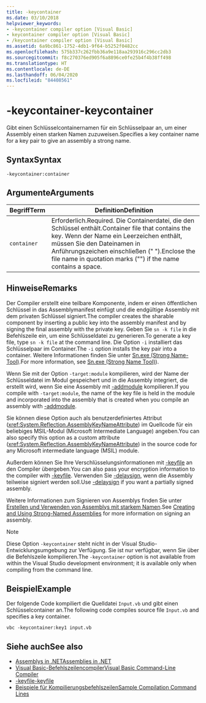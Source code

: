 ```yaml
---
title: -keycontainer
ms.date: 03/10/2018
helpviewer_keywords:
- -keycontainer compiler option [Visual Basic]
- keycontainer compiler option [Visual Basic]
- /keycontainer compiler option [Visual Basic]
ms.assetid: 6a9bc861-1752-4db1-9f64-b5252f0482cc
ms.openlocfilehash: 575b337c262fbb36a9e118aa293916c296cc2db3
ms.sourcegitcommit: f8c270376ed905f6a8896ce0fe25b4f4b38ff498
ms.translationtype: HT
ms.contentlocale: de-DE
ms.lasthandoff: 06/04/2020
ms.locfileid: "84408561"
---
```

# <a name="-keycontainer"></a><span data-ttu-id="d700f-102">-keycontainer</span><span class="sxs-lookup"><span data-stu-id="d700f-102">-keycontainer</span></span>
<span data-ttu-id="d700f-103">Gibt einen Schlüsselcontainernamen für ein Schlüsselpaar an, um einer Assembly einen starken Namen zuzuweisen.</span><span class="sxs-lookup"><span data-stu-id="d700f-103">Specifies a key container name for a key pair to give an assembly a strong name.</span></span>  
  
## <a name="syntax"></a><span data-ttu-id="d700f-104">Syntax</span><span class="sxs-lookup"><span data-stu-id="d700f-104">Syntax</span></span>  
  
```console  
-keycontainer:container  
```  
  
## <a name="arguments"></a><span data-ttu-id="d700f-105">Argumente</span><span class="sxs-lookup"><span data-stu-id="d700f-105">Arguments</span></span>  
  
|<span data-ttu-id="d700f-106">Begriff</span><span class="sxs-lookup"><span data-stu-id="d700f-106">Term</span></span>|<span data-ttu-id="d700f-107">Definition</span><span class="sxs-lookup"><span data-stu-id="d700f-107">Definition</span></span>|  
|---|---|  
|`container`|<span data-ttu-id="d700f-108">Erforderlich.</span><span class="sxs-lookup"><span data-stu-id="d700f-108">Required.</span></span> <span data-ttu-id="d700f-109">Die Containerdatei, die den Schlüssel enthält.</span><span class="sxs-lookup"><span data-stu-id="d700f-109">Container file that contains the key.</span></span> <span data-ttu-id="d700f-110">Wenn der Name ein Leerzeichen enthält, müssen Sie den Dateinamen in Anführungszeichen einschließen (" ").</span><span class="sxs-lookup"><span data-stu-id="d700f-110">Enclose the file name in quotation marks ("") if the name contains a space.</span></span>|  
  
## <a name="remarks"></a><span data-ttu-id="d700f-111">Hinweise</span><span class="sxs-lookup"><span data-stu-id="d700f-111">Remarks</span></span>  
 <span data-ttu-id="d700f-112">Der Compiler erstellt eine teilbare Komponente, indem er einen öffentlichen Schlüssel in das Assemblymanifest einfügt und die endgültige Assembly mit dem privaten Schlüssel signiert.</span><span class="sxs-lookup"><span data-stu-id="d700f-112">The compiler creates the sharable component by inserting a public key into the assembly manifest and by signing the final assembly with the private key.</span></span> <span data-ttu-id="d700f-113">Geben Sie `sn -k file` in die Befehlszeile ein, um eine Schlüsseldatei zu generieren.</span><span class="sxs-lookup"><span data-stu-id="d700f-113">To generate a key file, type `sn -k file` at the command line.</span></span> <span data-ttu-id="d700f-114">Die Option `-i` installiert das Schlüsselpaar im Container.</span><span class="sxs-lookup"><span data-stu-id="d700f-114">The `-i` option installs the key pair into a container.</span></span> <span data-ttu-id="d700f-115">Weitere Informationen finden Sie unter [Sn.exe (Strong Name-Tool)](../../../framework/tools/sn-exe-strong-name-tool.md).</span><span class="sxs-lookup"><span data-stu-id="d700f-115">For more information, see [Sn.exe (Strong Name Tool)](../../../framework/tools/sn-exe-strong-name-tool.md)).</span></span>  
  
 <span data-ttu-id="d700f-116">Wenn Sie mit der Option `-target:module` kompilieren, wird der Name der Schlüsseldatei im Modul gespeichert und in die Assembly integriert, die erstellt wird, wenn Sie eine Assembly mit [-addmodule](addmodule.md) kompilieren.</span><span class="sxs-lookup"><span data-stu-id="d700f-116">If you compile with `-target:module`, the name of the key file is held in the module and incorporated into the assembly that is created when you compile an assembly with [-addmodule](addmodule.md).</span></span>  
  
 <span data-ttu-id="d700f-117">Sie können diese Option auch als benutzerdefiniertes Attribut (<xref:System.Reflection.AssemblyKeyNameAttribute>) im Quellcode für ein beliebiges MSIL-Modul (Microsoft Intermediate Language) angeben.</span><span class="sxs-lookup"><span data-stu-id="d700f-117">You can also specify this option as a custom attribute (<xref:System.Reflection.AssemblyKeyNameAttribute>) in the source code for any Microsoft intermediate language (MSIL) module.</span></span>  
  
 <span data-ttu-id="d700f-118">Außerdem können Sie Ihre Verschlüsselungsinformationen mit [-keyfile](keyfile.md) an den Compiler übergeben.</span><span class="sxs-lookup"><span data-stu-id="d700f-118">You can also pass your encryption information to the compiler with [-keyfile](keyfile.md).</span></span> <span data-ttu-id="d700f-119">Verwenden Sie [-delaysign](delaysign.md), wenn die Assembly teilweise signiert werden soll.</span><span class="sxs-lookup"><span data-stu-id="d700f-119">Use [-delaysign](delaysign.md) if you want a partially signed assembly.</span></span>  
  
 <span data-ttu-id="d700f-120">Weitere Informationen zum Signieren von Assemblys finden Sie unter [Erstellen und Verwenden von Assemblys mit starkem Namen](../../../standard/assembly/create-use-strong-named.md).</span><span class="sxs-lookup"><span data-stu-id="d700f-120">See [Creating and Using Strong-Named Assemblies](../../../standard/assembly/create-use-strong-named.md) for more information on signing an assembly.</span></span>  
  
> [!NOTE]
> <span data-ttu-id="d700f-121">Diese Option `-keycontainer` steht nicht in der Visual Studio-Entwicklungsumgebung zur Verfügung. Sie ist nur verfügbar, wenn Sie über die Befehlszeile kompilieren.</span><span class="sxs-lookup"><span data-stu-id="d700f-121">The `-keycontainer` option is not available from within the Visual Studio development environment; it is available only when compiling from the command line.</span></span>  
  
## <a name="example"></a><span data-ttu-id="d700f-122">Beispiel</span><span class="sxs-lookup"><span data-stu-id="d700f-122">Example</span></span>  
 <span data-ttu-id="d700f-123">Der folgende Code kompiliert die Quelldatei `Input.vb` und gibt einen Schlüsselcontainer an.</span><span class="sxs-lookup"><span data-stu-id="d700f-123">The following code compiles source file `Input.vb` and specifies a key container.</span></span>  
  
```console  
vbc -keycontainer:key1 input.vb  
```  
  
## <a name="see-also"></a><span data-ttu-id="d700f-124">Siehe auch</span><span class="sxs-lookup"><span data-stu-id="d700f-124">See also</span></span>

- [<span data-ttu-id="d700f-125">Assemblys in .NET</span><span class="sxs-lookup"><span data-stu-id="d700f-125">Assemblies in .NET</span></span>](../../../standard/assembly/index.md)
- [<span data-ttu-id="d700f-126">Visual Basic-Befehlszeilencompiler</span><span class="sxs-lookup"><span data-stu-id="d700f-126">Visual Basic Command-Line Compiler</span></span>](index.md)
- [<span data-ttu-id="d700f-127">-keyfile</span><span class="sxs-lookup"><span data-stu-id="d700f-127">-keyfile</span></span>](keyfile.md)
- [<span data-ttu-id="d700f-128">Beispiele für Kompilierungsbefehlszeilen</span><span class="sxs-lookup"><span data-stu-id="d700f-128">Sample Compilation Command Lines</span></span>](sample-compilation-command-lines.md)
